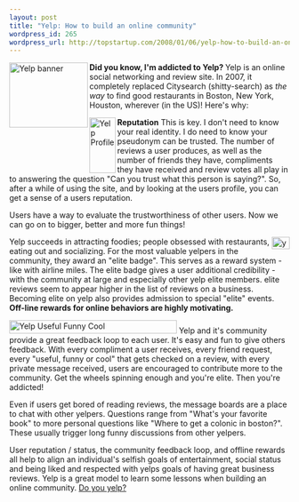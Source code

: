 ```yaml
--- 
layout: post
title: "Yelp: How to build an online community"
wordpress_id: 265
wordpress_url: http://topstartup.com/2008/01/06/yelp-how-to-build-an-online-community/
---
```

<a href="http://www.flickr.com/photos/colin_n/2172273142/" title="Yelp banner by colin_n, on Flickr"><img src="http://farm3.static.flickr.com/2345/2172273142_b195753e78_o.png" alt="Yelp banner" align="left" height="117" width="141" /></a><strong>Did you know, I'm addicted to Yelp? </strong>Yelp is an online social networking and review site. In 2007, it completely replaced Citysearch (shitty-search) as <em>the way</em> to find good restaurants in Boston, New York, Houston, wherever (in the US)! Here's why:<!--more-->

<strong>Reputation</strong>
<a href="http://www.flickr.com/photos/colin_n/2171336055/" title="Yelp Profile by colin_n, on Flickr"><img src="http://farm3.static.flickr.com/2220/2171336055_eb43f5f284_t.jpg" alt="Yelp Profile" align="left" height="100" width="47" /></a>This is key. I don't need to know your real identity. I do need to know your pseudonym can be trusted. The number of reviews a user produces, as well as the number of friends they have, compliments they have received and review votes all play in to answering the question "Can you trust what this person is saying?". So, after a while of using the site, and by looking at the users profile, you can get a sense of a users reputation.

Users have a way to evaluate the trustworthiness of other users. Now we can go on to bigger, better and more fun things!

<a href="http://www.flickr.com/photos/colin_n/2171372865/" title="yelp_elite08 by colin_n, on Flickr"><img src="http://farm3.static.flickr.com/2140/2171372865_e0978eda89_o.png" alt="yelp_elite08" align="right" height="22" width="32" /></a>Yelp succeeds in attracting foodies; people obsessed with restaurants, eating out and socializing. For the most valuable yelpers in the community, they award an "elite badge". This serves as a reward system - like with airline miles. The elite badge gives a user additional credibility - with the community at large and especially other yelp elite members. elite reviews seem to appear higher in the list of reviews on a business. Becoming elite on yelp also provides admission to special "elite" events. <strong>Off-line rewards for online behaviors are highly motivating.</strong>

<a href="http://www.flickr.com/photos/colin_n/2172238528/" title="Yelp Useful Funny Cool by colin_n, on Flickr"><img src="http://farm3.static.flickr.com/2262/2172238528_499e585a41_o.png" alt="Yelp Useful Funny Cool" height="24" width="301" /></a>
Yelp and it's community provide a great feedback loop to each user. It's easy and fun to give others feedback. With every compliment a user receives, every friend request, every "useful, funny or cool" that gets checked on a review, with every private message received, users are encouraged to contribute more to the community. Get the wheels spinning enough and you're elite. Then you're addicted!

Even if users get bored of reading reviews, the message boards are a place to chat with other yelpers. Questions range from "What's your favorite book" to more personal questions like "Where to get a colonic in boston?". These usually trigger long funny discussions from other yelpers.

User reputation / status, the community feedback loop, and offline rewards all help to align an individual's selfish goals of entertainment, social status and being liked and respected with yelps goals of having great business reviews. Yelp is a great model to learn some lessons when building an online community. <a href="http://colinn.yelp.com">Do you yelp?</a>
